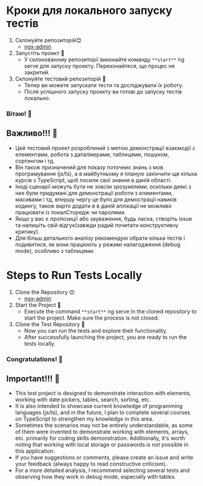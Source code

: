 # Кроки для локального запуску тестів

1. Склонуйте репозиторій😊
   - [ngx-admin](https://github.com/akveo/ngx-admin) 
2. Запустіть проект 🚀
   - У склонованому репозиторії виконайте команду `**start**`  ng serve для запуску проекту. Переконайтеся, що процес не закритий.
3. Склонуйте тестовий репозиторій 🔄
   - Тепер ви можете запускати тести та досліджувати їх роботу.
   - Після успішного запуску проекту ви готові до запуску тестів локально.

 ### Вітаю! 🎉


## Важливо!!! 🛑

- Цей тестовий проект розроблений з метою демонстрації взаємодії з елементами, робота з датапікерами, таблицями, пошуком, сортингом і тд.
- Він також призначений для показу поточних знань з мов програмування (js/ts), а в майбутньому я планую закінчити ще кілька курсів з TypeScript, щоб посили свої знання в даній області.
- Іноді сценарії можуть бути не зовсім зрозумілими, оскільки деякі з них були придумані для демонстрації роботи з елементами, масивами і тд, впершу чергу це було  для демострації навиків кодингу, також варто додати в в даній аплікації не можливо працювати із локалСторедж чи паролями.
- Якщо у вас є пропозиції або зауваження, будь ласка, створіть issue та напишіть свій відгук(завжди радий почитати конструктивну критику).
- Для більш детального аналізу рекомендую обрати кілька тестів і подивитися, як вони працюють у режимі налагодження (debug mode), особливо з таблицями.











# Steps to Run Tests Locally
1. Clone the Repository 😊
   - [ngx-admin](https://github.com/akveo/ngx-admin) 
2. Start the Project 🚀
   - Execute the command `**start**` ng serve in the cloned repository to start the project. Make sure the process is not closed.
3. Clone the Test Repository 🔄
   - Now you can run the tests and explore their functionality.
   - After successfully launching the project, you are ready to run the tests locally.

 ### Congratulations! 🎉

## Important!!! 🛑
  - This test project is designed to demonstrate interaction with elements, working with date pickers, tables, search, sorting, etc.
  - It is also intended to showcase current knowledge of programming languages (js/ts), and in the future, I plan to complete several courses on TypeScript to strengthen my knowledge in this area.
  - Sometimes the scenarios may not be entirely understandable, as some of them were invented to demonstrate working with elements, arrays, etc. primarily for coding skills demonstration. Additionally, it's worth noting that working with local storage or passwords is not 
   possible in this application.
  - If you have suggestions or comments, please create an issue and write your feedback (always happy to read constructive criticism).
  - For a more detailed analysis, I recommend selecting several tests and observing how they work in debug mode, especially with tables.
